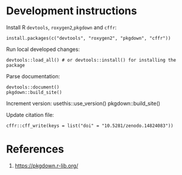 # Development instructions

Install R `devtools`, `roxygen2`,`pkgdown` and `cffr`:

    install.packages(c("devtools", "roxygen2", "pkgdown", "cffr"))

Run local developed changes:

    devtools::load_all() # or devtools::install() for installing the package

Parse documentation:

    devtools::document()
    pkgdown::build_site()

Increment version:
    usethis::use_version()
    pkgdown::build_site()

Update citation file:

    cffr::cff_write(keys = list("doi" = "10.5281/zenodo.14824083"))

# References
1. https://pkgdown.r-lib.org/